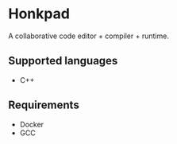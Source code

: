 # Honkpad
A collaborative code editor + compiler + runtime.

## Supported languages
* C++

## Requirements
* Docker
* GCC
